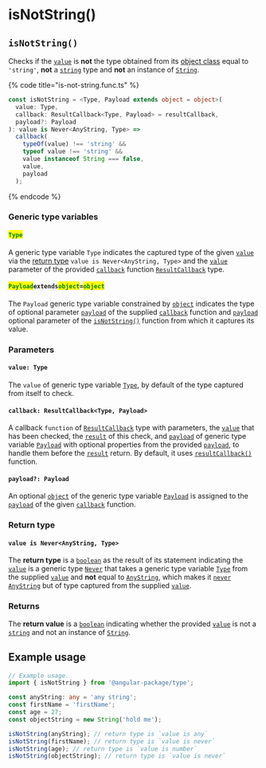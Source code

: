 # isNotString()

## `isNotString()`

Checks if the [`value`](isnotstring.md#value-type) is **not** the type obtained from its [object class](https://developer.mozilla.org/en-US/docs/Web/JavaScript/Reference/Global\_Objects/Object/toString#using\_tostring\_to\_detect\_object\_class) equal to `'string'`, **not** a [`string`](https://developer.mozilla.org/en-US/docs/Web/JavaScript/Reference/Global\_Objects/String) type and **not** an instance of [`String`](https://developer.mozilla.org/en-US/docs/Web/JavaScript/Reference/Global\_Objects/String).

{% code title="is-not-string.func.ts" %}
```typescript
const isNotString = <Type, Payload extends object = object>(
  value: Type,
  callback: ResultCallback<Type, Payload> = resultCallback,
  payload?: Payload
): value is Never<AnyString, Type> =>
  callback(
    typeOf(value) !== 'string' &&
    typeof value !== 'string' &&
    value instanceof String === false,
    value,
    payload
  );
```
{% endcode %}

### Generic type variables

#### <mark style="color:green;">**`Type`**</mark>

A generic type variable `Type` indicates the captured type of the given [`value`](isnotstring.md#value-type) via the [return type](isnotstring.md#return-type) `value is Never<AnyString, Type>` and the [`value`](../types/resultcallback.md#value-value) parameter of the provided [`callback`](isnotstring.md#callback-resultcallback-less-than-type-payload-greater-than) function [`ResultCallback`](../types/resultcallback.md) type.

#### <mark style="color:green;">**`Payload`**</mark>**`extends`**<mark style="color:green;">**`object`**</mark>**`=`**<mark style="color:green;">**`object`**</mark>

The `Payload` generic type variable constrained by [`object`](https://www.typescriptlang.org/docs/handbook/basic-types.html#object) indicates the type of optional parameter [`payload`](../types/resultcallback.md#payload-payload) of the supplied [`callback`](isnotstring.md#callback-resultcallback-less-than-type-payload-greater-than) function and [`payload`](isnotstring.md#payload-payload) optional parameter of the [`isNotString()`](isnotstring.md#isnotstring) function from which it captures its value.

### Parameters

#### `value: Type`

The `value` of generic type variable [`Type`](isnotstring.md#type), by default of the type captured from itself to check.

#### `callback: ResultCallback<Type, Payload>`

A callback `function` of [`ResultCallback`](../types/resultcallback.md) type with parameters, the [`value`](isnotstring.md#value-type) that has been checked, the [`result`](../types/resultcallback.md#result-boolean) of this check, and [`payload`](../types/resultcallback.md#payload-payload) of generic type variable [`Payload`](isnotstring.md#payloadextendsobject-object) with optional properties from the provided [`payload`](isnotstring.md#payload-payload), to handle them before the [`result`](../types/resultcallback.md#result-boolean) return. By default, it uses [`resultCallback()`](../helper/resultcallback.md) function.

#### `payload?: Payload`

An optional [`object`](https://developer.mozilla.org/en-US/docs/Web/JavaScript/Reference/Global\_Objects/Object) of the generic type variable [`Payload`](isnotstring.md#payloadextendsobject-object) is assigned to the [`payload`](../types/resultcallback.md#payload-payload) of the given [`callback`](isnotstring.md#callback-resultcallback-less-than-type-payload-greater-than) function.

### Return type

#### `value is Never<AnyString, Type>`

The **return type** is a [`boolean`](https://www.typescriptlang.org/docs/handbook/basic-types.html#boolean) as the result of its statement indicating the [`value`](isnotstring.md#value-type) is a generic type [`Never`](../types/never.md) that takes a generic type variable [`Type`](isnotstring.md#type) from the supplied [`value`](isnotstring.md#value-type) and **not** equal to [`AnyString`](../types/anystring.md), which makes it [`never`](https://www.typescriptlang.org/docs/handbook/basic-types.html#never) [`AnyString`](../types/anystring.md) but of type captured from the supplied [`value`](isnotstring.md#value-type).

### Returns

The **return value** is a [`boolean`](https://developer.mozilla.org/en-US/docs/Web/JavaScript/Reference/Global\_Objects/Boolean) indicating whether the provided [`value`](isnotstring.md#value-type) is not a [`string`](https://developer.mozilla.org/en-US/docs/Web/JavaScript/Reference/Global\_Objects/String) and not an instance of [`String`](https://developer.mozilla.org/en-US/docs/Web/JavaScript/Reference/Global\_Objects/String).

## Example usage

```typescript
// Example usage.
import { isNotString } from '@angular-package/type';

const anyString: any = 'any string';
const firstName = 'firstName';
const age = 27;
const objectString = new String('hold me');

isNotString(anyString); // return type is `value is any`
isNotString(firstName); // return type is `value is never`
isNotString(age); // return type is `value is number`
isNotString(objectString); // return type is `value is never`
```
